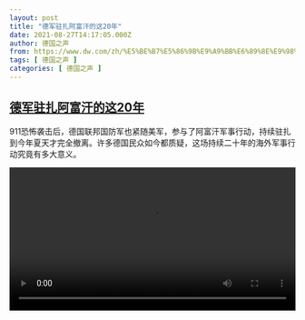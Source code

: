 ```yaml
---
layout: post
title: "德军驻扎阿富汗的这20年"
date: 2021-08-27T14:17:05.000Z
author: 德国之声
from: https://www.dw.com/zh/%E5%BE%B7%E5%86%9B%E9%A9%BB%E6%89%8E%E9%98%BF%E5%AF%8C%E6%B1%97%E7%9A%84%E8%BF%9920%E5%B9%B4/a-59004860
tags: [ 德国之声 ]
categories: [ 德国之声 ]
---
```

<!--1630073825000-->
[德军驻扎阿富汗的这20年](https://www.dw.com/zh/%E5%BE%B7%E5%86%9B%E9%A9%BB%E6%89%8E%E9%98%BF%E5%AF%8C%E6%B1%97%E7%9A%84%E8%BF%9920%E5%B9%B4/a-59004860)
------

<div>
<p>911恐怖袭击后，德国联邦国防军也紧随美军，参与了阿富汗军事行动，持续驻扎到今年夏天才完全撤离。许多德国民众如今都质疑，这场持续二十年的海外军事行动究竟有多大意义。</small></p><video src="https://tvdownloaddw-a.akamaihd.net/dwtv_video/flv/vdt_zh/2021/bchi210827_001_be40ddeafghan_sd_avc.mp4" controls style="width:100%"></video>
</div>
